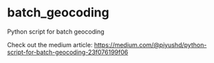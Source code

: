 # batch_geocoding
Python script for batch geocoding

Check out the medium article: https://medium.com/@piyushd/python-script-for-batch-geocoding-23f076199f06
